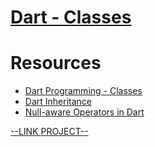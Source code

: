 # [Dart - Classes](https://intranet.hbtn.io/projects/2784)

<html>
<div class="panel panel-default" id="project-description">
 <div class="panel-body">
  <h1>
   <strong>
    Resources
   </strong>
  </h1>
  <ul>
   <li>
    <a href="https://www.tutorialspoint.com/dart_programming/dart_programming_classes.htm" target="_blank" title="Dart Programming - Classes">
     Dart Programming - Classes
    </a>
   </li>
   <li>
    <a href="https://www.javatpoint.com/dart-inheritance#:~:text=Dart%20inheritance%20is%20defined%20as,Object%2DOriented%20programming%20approach" target="_blank" title="Dart Inheritance">
     Dart Inheritance
    </a>
   </li>
   <li>
    <a href="https://medium.com/@thinkdigitalsoftware/null-aware-operators-in-dart-53ffb8ae80bb" target="_blank" title="Null-aware Operators in Dart">
     Null-aware Operators in Dart
    </a>
   </li>
  </ul>
 </div>
</div>

[--LINK PROJECT--](https://intranet.hbtn.io/projects/2784)
</html>